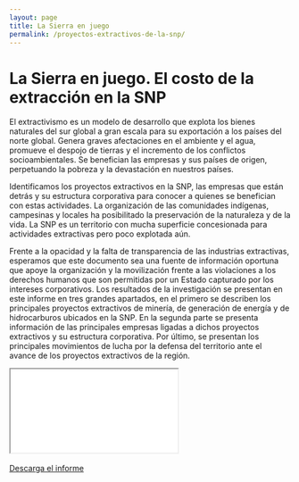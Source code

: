 ```yaml
---
layout: page
title: La Sierra en juego
permalink: /proyectos-extractivos-de-la-snp/
---
```


# La Sierra en juego. El costo de la extracción en la SNP

El extractivismo es un modelo de desarrollo que explota los bienes naturales del sur global a gran escala para su exportación a los países del norte global. Genera graves afectaciones en el ambiente y el agua, promueve el despojo de tierras y el incremento de los conflictos socioambientales. Se benefician las empresas y sus países de origen, perpetuando la pobreza y la devastación en nuestros países.

Identificamos los proyectos extractivos en la SNP, las empresas que están detrás y su estructura corporativa para conocer a quienes se benefician con estas actividades. La organización de las comunidades indígenas, campesinas y locales ha posibilitado la preservación de la naturaleza y de la vida. La SNP es un territorio con mucha superficie concesionada para actividades extractivas pero poco explotada aún.

Frente a la opacidad y la falta de transparencia de las industrias extractivas, esperamos que este documento sea una fuente de información oportuna que apoye la organización y la movilización frente a las violaciones a los derechos humanos que son permitidas por un Estado capturado por los intereses corporativos. Los resultados de la investigación se presentan en este informe en tres grandes apartados, en el primero se describen los principales proyectos extractivos de minería, de generación de energía y de hidrocarburos ubicados en la SNP. En la segunda parte se presenta información de las principales empresas ligadas a dichos proyectos extractivos y su estructura corporativa. Por último, se presentan los principales movimientos de lucha por la defensa del territorio ante el avance de los proyectos extractivos de la región.

<!-- Añadir el pdf -->
<div class="embed-responsive embed-responsive-4by3 mb-4">
  <iframe class="embed-responsive-item" src="/extractivos/assets/doc_proyectos extractivos_V3.pdf"></iframe>
</div>
<br>

<div class="text-center mb-5">
  <a class="btn btn-secondary" href="" target="_blank" download="">Descarga el informe</a>
</div>